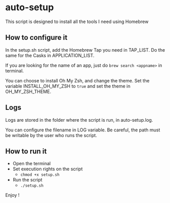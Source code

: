 # auto-setup
This script is designed to install all the tools I need using Homebrew

## How to configure it

In the setup.sh script, add the Homebrew Tap you need in TAP_LIST.
Do the same for the Casks in APPLICATION_LIST.

If you are looking for the name of an app, just do `brew search <appname>` in terminal.

You can choose to install Oh My Zsh, and change the theme. Set the variable INSTALL_OH_MY_ZSH to `true` and set the theme in OH_MY_ZSH_THEME.

## Logs

Logs are stored in the folder where the script is run, in auto-setup.log.

You can configure the filename in LOG variable. Be careful, the path must be writable by the user who runs the script.

## How to run it

- Open the terminal
- Set execution rights on the script
  - `chmod +x setup.sh`
- Run the script
  - `./setup.sh`

Enjoy !
